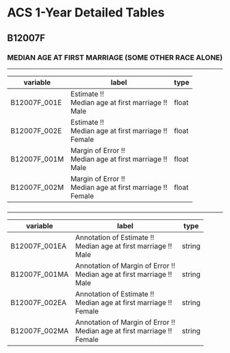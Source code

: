 # ACS 1-Year Detailed Tables

## B12007F

### MEDIAN AGE AT FIRST MARRIAGE (SOME OTHER RACE ALONE)

___

| variable | label | type |
| ----- | ----- | ----- |
| B12007F_001E | Estimate !!<br>Median age at first marriage !!<br>Male | float |
| B12007F_002E | Estimate !!<br>Median age at first marriage !!<br>Female | float |
| B12007F_001M | Margin of Error !!<br>Median age at first marriage !!<br>Male | float |
| B12007F_002M | Margin of Error !!<br>Median age at first marriage !!<br>Female | float |
### 

___

| variable | label | type |
| ----- | ----- | ----- |
| B12007F_001EA | Annotation of Estimate !!<br>Median age at first marriage !!<br>Male | string |
| B12007F_001MA | Annotation of Margin of Error !!<br>Median age at first marriage !!<br>Male | string |
| B12007F_002EA | Annotation of Estimate !!<br>Median age at first marriage !!<br>Female | string |
| B12007F_002MA | Annotation of Margin of Error !!<br>Median age at first marriage !!<br>Female | string |

